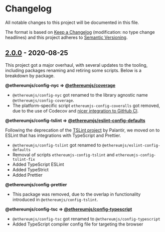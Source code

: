 # Changelog

All notable changes to this project will be documented in this file.

The format is based on [Keep a Changelog](http://keepachangelog.com/en/1.0.0/)
(modification: no type change headlines) and this project adheres to
[Semantic Versioning](http://semver.org/spec/v2.0.0.html).

## [2.0.0] - 2020-08-25

This project got a major overhaul, with several updates to the tooling, including packages renaming and retiring some scripts. Below is a breakdown by package.

**@ethereumjs/config-nyc => [@ethereumjs/coverage](https://github.com/ethereumjs/ethereumjs-config/tree/master/packages/coverage)**

- `@ethereumjs/config-nyc` got renamed to the library agnostic name `@ethereumjs/config-coverage`. 
- The platform-specific script `ethereumjs-config-coveralls` got removed, due to the use of Codecov and [nicer integration to GitHub CI](https://github.com/codecov/codecov-action).

**@ethereumjs/config-tslint => [@ethereumjs/eslint-config-defaults](https://github.com/ethereumjs/ethereumjs-config/tree/master/packages/lint)**

Following the deprecation of the [TSLint project](https://palantir.github.io/tslint/) by Palantir, we moved on to ESLint that has integrations with TypeScript and Prettier.
- `@ethereumjs/config-tslint` got renamed to `@ethereumjs/eslint-config-defaults`
- Removal of scripts `ethereumjs-config-tslint` and `ethereumjs-config-tslint-fix`
- Added TypeScript ESLint
- Added TypeStrict
- Added Prettier

**@ethereumjs/config-prettier**

- This package was removed, due to the overlap in functionality introduced in `@ethereumjs/config-tslint`.

**@ethereumjs/config-tsc => [@ethereumjs/config-typescript](https://github.com/ethereumjs/ethereumjs-config/tree/master/packages/typescript )**

- `@ethereumjs/config-tsc` got renamed to `@ethereumjs/config-typescript`
- Added TypeScript compiler config file for targeting the browser


[2.0.0]: https://github.com/ethereumjs/ethereumjs-vm/compare/%40ethereumjs%2Fconfig%401.1.1...%40ethereumjs%2Fconfig%402.0.0

